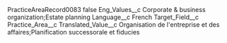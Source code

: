 <?xml version="1.0" encoding="UTF-8"?>
<CustomMetadata xmlns="http://soap.sforce.com/2006/04/metadata" xmlns:xsi="http://www.w3.org/2001/XMLSchema-instance" xmlns:xsd="http://www.w3.org/2001/XMLSchema">
    <label>PracticeAreaRecord0083</label>
    <protected>false</protected>
    <values>
        <field>Eng_Values__c</field>
        <value xsi:type="xsd:string">Corporate &amp; business organization;Estate planning</value>
    </values>
    <values>
        <field>Language__c</field>
        <value xsi:type="xsd:string">French</value>
    </values>
    <values>
        <field>Target_Field__c</field>
        <value xsi:type="xsd:string">Practice_Area__c</value>
    </values>
    <values>
        <field>Translated_Value__c</field>
        <value xsi:type="xsd:string">Organisation de l&apos;entreprise et des affaires;Planification successorale et fiducies</value>
    </values>
</CustomMetadata>
